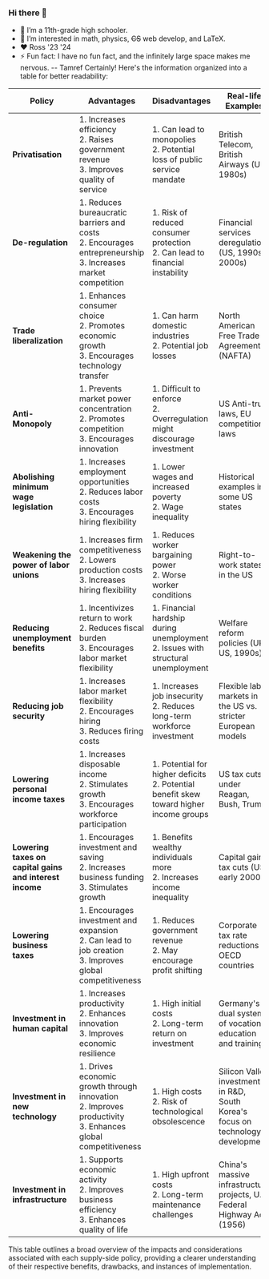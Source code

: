 ### Hi there 👋

- 🌱 I’m a 11th-grade high schooler.
- 👀 I’m interested in math, physics, ~~CS~~ web develop, and LaTeX.
- :heart: Ross '23 '24
- ⚡ Fun fact: I have no fun fact, and the infinitely large space makes me nervous. -- Tamref
Certainly! Here's the information organized into a table for better readability:

| **Policy**                                          | **Advantages**                                                                                       | **Disadvantages**                                                                                  | **Real-life Examples**                                                                       |
|----------------------------------------------------|------------------------------------------------------------------------------------------------------|----------------------------------------------------------------------------------------------------|----------------------------------------------------------------------------------------------|
| **Privatisation**                                  | 1. Increases efficiency<br>2. Raises government revenue<br>3. Improves quality of service             | 1. Can lead to monopolies<br>2. Potential loss of public service mandate                           | British Telecom, British Airways (UK, 1980s)                                                 |
| **De-regulation**                                  | 1. Reduces bureaucratic barriers and costs<br>2. Encourages entrepreneurship<br>3. Increases market competition | 1. Risk of reduced consumer protection<br>2. Can lead to financial instability                     | Financial services deregulation (US, 1990s-2000s)                                             |
| **Trade liberalization**                           | 1. Enhances consumer choice<br>2. Promotes economic growth<br>3. Encourages technology transfer       | 1. Can harm domestic industries<br>2. Potential job losses                                        | North American Free Trade Agreement (NAFTA)                                                  |
| **Anti-Monopoly**                                  | 1. Prevents market power concentration<br>2. Promotes competition<br>3. Encourages innovation         | 1. Difficult to enforce<br>2. Overregulation might discourage investment                          | US Anti-trust laws, EU competition laws                                                      |
| **Abolishing minimum wage legislation**            | 1. Increases employment opportunities<br>2. Reduces labor costs<br>3. Encourages hiring flexibility  | 1. Lower wages and increased poverty<br>2. Wage inequality                                        | Historical examples in some US states                                                        |
| **Weakening the power of labor unions**            | 1. Increases firm competitiveness<br>2. Lowers production costs<br>3. Increases hiring flexibility   | 1. Reduces worker bargaining power<br>2. Worse worker conditions                                  | Right-to-work states in the US                                                               |
| **Reducing unemployment benefits**                 | 1. Incentivizes return to work<br>2. Reduces fiscal burden<br>3. Encourages labor market flexibility | 1. Financial hardship during unemployment<br>2. Issues with structural unemployment               | Welfare reform policies (UK, US, 1990s)                                                      |
| **Reducing job security**                          | 1. Increases labor market flexibility<br>2. Encourages hiring<br>3. Reduces firing costs             | 1. Increases job insecurity<br>2. Reduces long-term workforce investment                          | Flexible labor markets in the US vs. stricter European models                                 |
| **Lowering personal income taxes**                 | 1. Increases disposable income<br>2. Stimulates growth<br>3. Encourages workforce participation      | 1. Potential for higher deficits<br>2. Potential benefit skew toward higher income groups         | US tax cuts under Reagan, Bush, Trump                                                        |
| **Lowering taxes on capital gains and interest income** | 1. Encourages investment and saving<br>2. Increases business funding<br>3. Stimulates growth        | 1. Benefits wealthy individuals more<br>2. Increases income inequality                             | Capital gains tax cuts (US, early 2000s)                                                     |
| **Lowering business taxes**                        | 1. Encourages investment and expansion<br>2. Can lead to job creation<br>3. Improves global competitiveness | 1. Reduces government revenue<br>2. May encourage profit shifting                                 | Corporate tax rate reductions in OECD countries                                              |
| **Investment in human capital**                    | 1. Increases productivity<br>2. Enhances innovation<br>3. Improves economic resilience                | 1. High initial costs<br>2. Long-term return on investment                                        | Germany's dual system of vocational education and training                                   |
| **Investment in new technology**                   | 1. Drives economic growth through innovation<br>2. Improves productivity<br>3. Enhances global competitiveness | 1. High costs<br>2. Risk of technological obsolescence                                           | Silicon Valley investments in R&D, South Korea's focus on technology development              |
| **Investment in infrastructure**                   | 1. Supports economic activity<br>2. Improves business efficiency<br>3. Enhances quality of life      | 1. High upfront costs<br>2. Long-term maintenance challenges                                      | China's massive infrastructure projects, U.S. Federal Highway Act (1956)                       |

This table outlines a broad overview of the impacts and considerations associated with each supply-side policy, providing a clearer understanding of their respective benefits, drawbacks, and instances of implementation.
